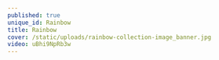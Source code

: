 ```yaml
---
published: true
unique_id: Rainbow
title: Rainbow
cover: /static/uploads/rainbow-collection-image_banner.jpg
video: uBhi9NpRb3w
---
```


